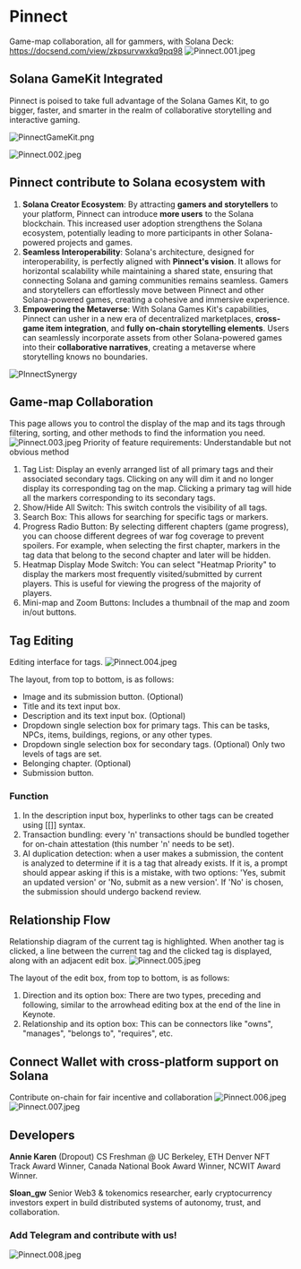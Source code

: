 # Pinnect
Game-map collaboration, all for gammers, with Solana
Deck: https://docsend.com/view/zkpsurvwxkq9pq98 
![Pinnect.001.jpeg](/images/Pinnect.001.jpeg)
## Solana GameKit Integrated
Pinnect is poised to take full advantage of the Solana Games Kit, to go bigger, faster, and smarter in the realm of collaborative storytelling and interactive gaming.

![PinnectGameKit.png](/images/PinnectGameKit.png)

![Pinnect.002.jpeg](/images/Pinnect.002.jpeg)

## Pinnect contribute to Solana ecosystem with
1. **Solana Creator Ecosystem**: By attracting **gamers and storytellers** to your platform, Pinnect can introduce **more users** to the Solana blockchain. This increased user adoption strengthens the Solana ecosystem, potentially leading to more participants in other Solana-powered projects and games.
2. **Seamless Interoperability**: Solana's architecture, designed for interoperability, is perfectly aligned with **Pinnect's vision**. It allows for horizontal scalability while maintaining a shared state, ensuring that connecting Solana and gaming communities remains seamless. Gamers and storytellers can effortlessly move between Pinnect and other Solana-powered games, creating a cohesive and immersive experience.
3. **Empowering the Metaverse**: With Solana Games Kit's capabilities, Pinnect can usher in a new era of decentralized marketplaces, **cross-game item integration**, and **fully on-chain storytelling elements**. Users can seamlessly incorporate assets from other Solana-powered games into their **collaborative narratives**, creating a metaverse where storytelling knows no boundaries.

![PInnectSynergy](/images/PInnectSynergy.png)
## Game-map Collaboration
This page allows you to control the display of the map and its tags through filtering, sorting, and other methods to find the information you need.
![Pinnect.003.jpeg](/images/Pinnect.003.jpeg)
Priority of feature requirements: Understandable but not obvious method
1. Tag List: Display an evenly arranged list of all primary tags and their associated secondary tags. Clicking on any will dim it and no longer display its corresponding tag on the map. Clicking a primary tag will hide all the markers corresponding to its secondary tags.
2. Show/Hide All Switch: This switch controls the visibility of all tags.
3. Search Box: This allows for searching for specific tags or markers.
4. Progress Radio Button: By selecting different chapters (game progress), you can choose different degrees of war fog coverage to prevent spoilers. For example, when selecting the first chapter, markers in the tag data that belong to the second chapter and later will be hidden.
5. Heatmap Display Mode Switch: You can select "Heatmap Priority" to display the markers most frequently visited/submitted by current players. This is useful for viewing the progress of the majority of players.
6. Mini-map and Zoom Buttons: Includes a thumbnail of the map and zoom in/out buttons.

## Tag Editing
Editing interface for tags.
![Pinnect.004.jpeg](/images/Pinnect.004.jpeg)

The layout, from top to bottom, is as follows:
- Image and its submission button. (Optional)
- Title and its text input box.
- Description and its text input box. (Optional)
- Dropdown single selection box for primary tags.
  This can be tasks, NPCs, items, buildings, regions, or any other types.
- Dropdown single selection box for secondary tags. (Optional)
  Only two levels of tags are set.
- Belonging chapter. (Optional)
- Submission button.

### Function
1. In the description input box, hyperlinks to other tags can be created using [[]] syntax.
2. Transaction bundling: every 'n' transactions should be bundled together for on-chain attestation (this number 'n' needs to be set).
3. AI duplication detection: when a user makes a submission, the content is analyzed to determine if it is a tag that already exists. If it is, a prompt should appear asking if this is a mistake, with two options: 'Yes, submit an updated version' or 'No, submit as a new version'. If 'No' is chosen, the submission should undergo backend review.

## Relationship Flow
Relationship diagram of the current tag is highlighted. When another tag is clicked, a line between the current tag and the clicked tag is displayed, along with an adjacent edit box.
![Pinnect.005.jpeg](/images/Pinnect.005.jpeg)

The layout of the edit box, from top to bottom, is as follows:
1. Direction and its option box: There are two types, preceding and following, similar to the arrowhead editing box at the end of the line in Keynote.
2. Relationship and its option box: This can be connectors like "owns", "manages", "belongs to", "requires", etc.

## Connect Wallet with cross-platform support on Solana
Contribute on-chain for fair incentive and collaboration
![Pinnect.006.jpeg](/images/Pinnect.006.jpeg)
![Pinnect.007.jpeg](/images/Pinnect.007.jpeg)

## Developers
**Annie Karen**
(Dropout) CS Freshman @ UC Berkeley, ETH Denver NFT Track Award Winner, Canada National Book Award Winner, NCWIT Award Winner.

**Sloan_gw**
Senior Web3 & tokenomics researcher, early cryptocurrency investors expert in build distributed systems of autonomy, trust, and collaboration.

### Add Telegram and contribute with us!
![Pinnect.008.jpeg](/images/Pinnect.008.png)